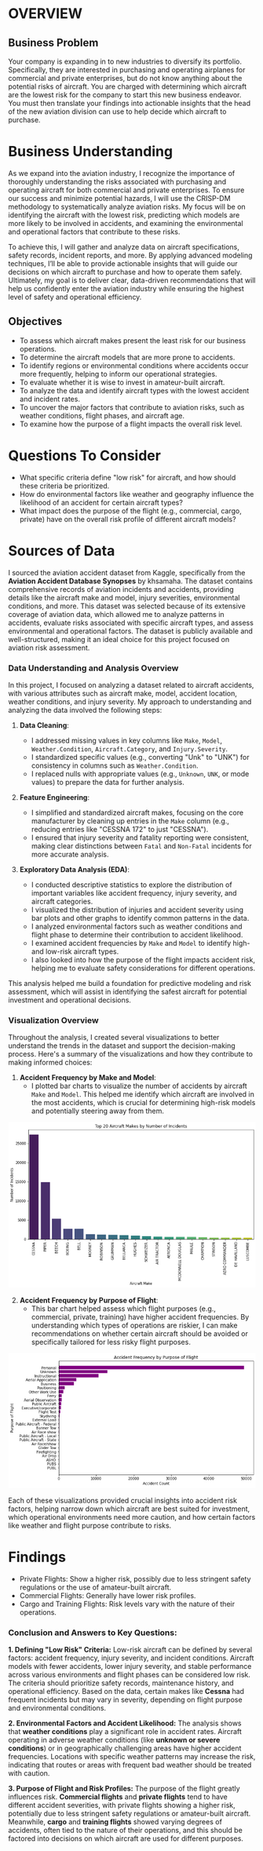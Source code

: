 
# OVERVIEW

## Business Problem

Your company is expanding in to new industries to diversify its portfolio. Specifically, they are interested in purchasing and operating airplanes for commercial and private enterprises, but do not know anything about the potential risks of aircraft. You are charged with determining which aircraft are the lowest risk for the company to start this new business endeavor. You must then translate your findings into actionable insights that the head of the new aviation division can use to help decide which aircraft to purchase.

# Business Understanding
As we expand into the aviation industry, I recognize the importance of thoroughly understanding the risks associated with purchasing and operating aircraft for both commercial and private enterprises. To ensure our success and minimize potential hazards, I will use the CRISP-DM methodology to systematically analyze aviation risks. My focus will be on identifying the aircraft with the lowest risk, predicting which models are more likely to be involved in accidents, and examining the environmental and operational factors that contribute to these risks.

To achieve this, I will gather and analyze data on aircraft specifications, safety records, incident reports, and more. By applying advanced modeling techniques, I’ll be able to provide actionable insights that will guide our decisions on which aircraft to purchase and how to operate them safely. Ultimately, my goal is to deliver clear, data-driven recommendations that will help us confidently enter the aviation industry while ensuring the highest level of safety and operational efficiency.

## Objectives
- To assess which aircraft makes present the least risk for our business operations.
- To determine the aircraft models that are more prone to accidents.
- To identify regions or environmental conditions where accidents occur more frequently, helping to inform our operational strategies.
- To evaluate whether it is wise to invest in amateur-built aircraft.
- To analyze the data and identify aircraft types with the lowest accident and incident rates.
- To uncover the major factors that contribute to aviation risks, such as weather conditions, flight phases, and aircraft age.
- To examine how the purpose of a flight impacts the overall risk level.

# Questions To Consider
* What specific criteria define "low risk" for aircraft, and how should these criteria be prioritized.
* How do environmental factors like weather and geography influence the likelihood of an accident for certain aircraft types?
* What impact does the purpose of the flight (e.g., commercial, cargo, private) have on the overall risk profile of different aircraft models?

# Sources of Data
I sourced the aviation accident dataset from Kaggle, specifically from the **Aviation Accident Database Synopses** by khsamaha. The dataset contains comprehensive records of aviation incidents and accidents, providing details like the aircraft make and model, injury severities, environmental conditions, and more. This dataset was selected because of its extensive coverage of aviation data, which allowed me to analyze patterns in accidents, evaluate risks associated with specific aircraft types, and assess environmental and operational factors. The dataset is publicly available and well-structured, making it an ideal choice for this project focused on aviation risk assessment. 



### Data Understanding and Analysis Overview

In this project, I focused on analyzing a dataset related to aircraft accidents, with various attributes such as aircraft make, model, accident location, weather conditions, and injury severity. My approach to understanding and analyzing the data involved the following steps:

1. **Data Cleaning**:
   - I addressed missing values in key columns like `Make`, `Model`, `Weather.Condition`, `Aircraft.Category`, and `Injury.Severity`.
   - I standardized specific values (e.g., converting "Unk" to "UNK") for consistency in columns such as `Weather.Condition`.
   - I replaced nulls with appropriate values (e.g., `Unknown`, `UNK`, or mode values) to prepare the data for further analysis.

2. **Feature Engineering**:
   - I simplified and standardized aircraft makes, focusing on the core manufacturer by cleaning up entries in the `Make` column (e.g., reducing entries like "CESSNA 172" to just "CESSNA").
   - I ensured that injury severity and fatality reporting were consistent, making clear distinctions between `Fatal` and `Non-Fatal` incidents for more accurate analysis.

3. **Exploratory Data Analysis (EDA)**:
   - I conducted descriptive statistics to explore the distribution of important variables like accident frequency, injury severity, and aircraft categories.
   - I visualized the distribution of injuries and accident severity using bar plots and other graphs to identify common patterns in the data.
   - I analyzed environmental factors such as weather conditions and flight phase to determine their contribution to accident likelihood.
   - I examined accident frequencies by `Make` and `Model` to identify high- and low-risk aircraft types.
   - I also looked into how the purpose of the flight impacts accident risk, helping me to evaluate safety considerations for different operations.

This analysis helped me build a foundation for predictive modeling and risk assessment, which will assist in identifying the safest aircraft for potential investment and operational decisions.


### Visualization Overview

Throughout the analysis, I created several visualizations to better understand the trends in the dataset and support the decision-making process. Here's a summary of the visualizations and how they contribute to making informed choices:

1. **Accident Frequency by Make and Model**:
   - I plotted bar charts to visualize the number of accidents by aircraft `Make` and `Model`. This helped me identify which aircraft are involved in the most accidents, which is crucial for determining high-risk models and potentially steering away from them.
  
  ![Top 20 Aircraft Makes by Number of Incidents](image-3.png)

2. **Accident Frequency by Purpose of Flight**:
   - This bar chart helped assess which flight purposes (e.g., commercial, private, training) have higher accident frequencies. By understanding which types of operations are riskier, I can make recommendations on whether certain aircraft should be avoided or specifically tailored for less risky flight purposes.

![Accident Frequency by Purpose of Flight](image-2.png)

Each of these visualizations provided crucial insights into accident risk factors, helping narrow down which aircraft are best suited for investment, which operational environments need more caution, and how certain factors like weather and flight purpose contribute to risks.

# Findings
* Private Flights: Show a higher risk, possibly due to less stringent safety regulations or the use of amateur-built aircraft.
* Commercial Flights: Generally have lower risk profiles.
* Cargo and Training Flights: Risk levels vary with the nature of their operations.

### Conclusion and Answers to Key Questions:

**1. Defining "Low Risk" Criteria:**
Low-risk aircraft can be defined by several factors: accident frequency, injury severity, and incident conditions. Aircraft models with fewer accidents, lower injury severity, and stable performance across various environments and flight phases can be considered low risk. The criteria should prioritize safety records, maintenance history, and operational efficiency. Based on the data, certain makes like **Cessna** had frequent incidents but may vary in severity, depending on flight purpose and environmental conditions.

**2. Environmental Factors and Accident Likelihood:**
The analysis shows that **weather conditions** play a significant role in accident rates. Aircraft operating in adverse weather conditions (like **unknown or severe conditions**) or in geographically challenging areas have higher accident frequencies. Locations with specific weather patterns may increase the risk, indicating that routes or areas with frequent bad weather should be treated with caution.

**3. Purpose of Flight and Risk Profiles:**
The purpose of the flight greatly influences risk. **Commercial flights** and **private flights** tend to have different accident severities, with private flights showing a higher risk, potentially due to less stringent safety regulations or amateur-built aircraft. Meanwhile, **cargo** and **training flights** showed varying degrees of accidents, often tied to the nature of their operations, and this should be factored into decisions on which aircraft are used for different purposes.